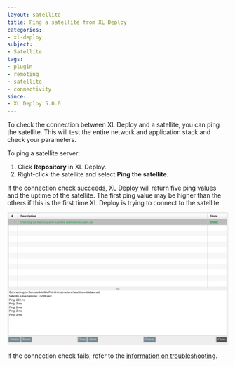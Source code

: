 ```yaml
---
layout: satellite
title: Ping a satellite from XL Deploy
categories:
- xl-deploy
subject:
- Satellite
tags:
- plugin
- remoting
- satellite
- connectivity
since:
- XL Deploy 5.0.0
---
```


To check the connection between XL Deploy and a satellite, you can ping the satellite. This will test the entire network and application stack and check your parameters.

To ping a satellite server:

1. Click **Repository** in XL Deploy.
2. Right-click the satellite and select **Ping the satellite**.

If the connection check succeeds, XL Deploy will return five ping values and the uptime of the satellite. The first ping value may be higher than the others if this is the first time XL Deploy is trying to connect to the satellite.

![Ping results](images/ping-a-satellite-result.png)

If the connection check fails, refer to the [information on troubleshooting](/xl-deploy/how-to/troubleshooting-xl-deploy-satellites.html).
